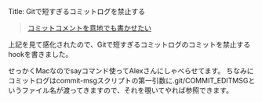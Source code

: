 Title: Gitで短すぎるコミットログを禁止する

> [コミットコメントを意地でも書かせたい](http://d.hatena.ne.jp/kanu-orz/20100531/1275279046)

上記を見て感化されたので、Gitで短すぎるコミットログのコミットを禁止するhookを書きました。

<script src="https://gist.github.com/dataich/728190.js?file=commit-msg"></script>

せっかくMacなのでsayコマンド使ってAlexさんにしゃべらせてます。
ちなみにコミットログはcommit-msgスクリプトの第一引数に.git/COMMIT_EDITMSGというファイル名が渡ってきますので、それを覗いてやれば参照できます。